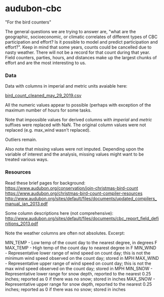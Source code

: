# audubon-cbc
"For the bird counters"

The general questions we are trying to answer are, "what are the geographic, socioeconomic, or climatic correlates of different types of CBC participation and effort? Is it possible to model and predict participation and effort?".  Keep in mind that some years, counts could be cancelled due to nasty weather. There will not be a record for that count during that year.  Field counters, parties, hours, and distances make up the largest chunks of effort and are the most interesting to us.

### Data

Data with columns in imperial and metric units avaiable here: 

[bird_count_cleaned_may_29_2019.csv](bird_count_cleaned_may_29_2019.csv)


All the numeric values appear to possible (perhaps with exception of the maximum number of hours for some tasks. 

Note that impossible values for derived columns with _imperial_ and _metric_ suffixes were replaced with NaN. The original column values were not replaced (e.g. max_wind wasn't replaced). 

Outliers remain.

Also note that missing values were not imputed. Depending upon the variable of interest and the analysis, missing values might want to be treated various ways.


### Resources
Read these brief pages for background:
https://www.audubon.org/conservation/join-christmas-bird-count
https://www.audubon.org/christmas-bird-count-compiler-resources
http://www.audubon.org/sites/default/files/documents/updated_compilers_manual_jan_2013.pdf

Some column descriptions here (not comprehensive):
http://www.audubon.org/sites/default/files/documents/cbc_report_field_definitions_2013.pdf

Note the weather columns are often not absolutes. Excerpt:

MIN_TEMP - Low temp of the count day to the nearest degree, in degrees F
MAX_TEMP - High temp of the count day to nearest degree in F
MIN_WIND - Representative lower range of wind speed on count day; this is not the minimum wind speed observed on the count day; stored in MPH
MAX_WIND - Representative upper range of wind speed on count day; this is not the max wind speed observed on the count day; stored in MPH
MIN_SNOW - Representative lower range for snow depth, reported to the nearest 0.25 inches; reported as 0 if there was no snow; stored in inches
MAX_SNOW - Representative upper range for snow depth, reported to the nearest 0.25 inches;
reported as 0 if there was no snow; stored in inches
